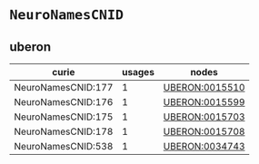# `NeuroNamesCNID`

## uberon

| curie              |   usages | nodes                                                   |
|--------------------|----------|---------------------------------------------------------|
| NeuroNamesCNID:177 |        1 | [UBERON:0015510](https://bioregistry.io/UBERON:0015510) |
| NeuroNamesCNID:176 |        1 | [UBERON:0015599](https://bioregistry.io/UBERON:0015599) |
| NeuroNamesCNID:175 |        1 | [UBERON:0015703](https://bioregistry.io/UBERON:0015703) |
| NeuroNamesCNID:178 |        1 | [UBERON:0015708](https://bioregistry.io/UBERON:0015708) |
| NeuroNamesCNID:538 |        1 | [UBERON:0034743](https://bioregistry.io/UBERON:0034743) |

